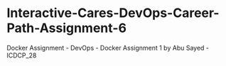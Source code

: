 # Interactive-Cares-DevOps-Career-Path-Assignment-6
Docker Assignment - DevOps - Docker Assignment 1 by Abu Sayed - ICDCP_28
